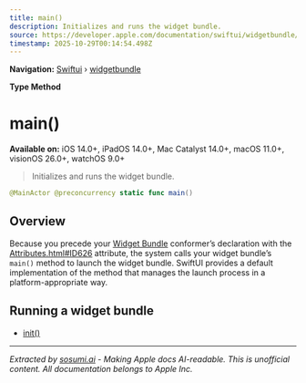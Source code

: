 ```yaml
---
title: main()
description: Initializes and runs the widget bundle.
source: https://developer.apple.com/documentation/swiftui/widgetbundle/main()
timestamp: 2025-10-29T00:14:54.498Z
---
```


**Navigation:** [Swiftui](/documentation/swiftui) › [widgetbundle](/documentation/swiftui/widgetbundle)

**Type Method**

# main()

**Available on:** iOS 14.0+, iPadOS 14.0+, Mac Catalyst 14.0+, macOS 11.0+, visionOS 26.0+, watchOS 9.0+

> Initializes and runs the widget bundle.

```swift
@MainActor @preconcurrency static func main()
```

## Overview

Because you precede your [Widget Bundle](/documentation/swiftui/widgetbundle) conformer’s declaration with the [Attributes.html#ID626](https://docs.swift.org/swift-book/ReferenceManual/Attributes.html#ID626) attribute, the system calls your widget bundle’s `main()` method to launch the widget bundle. SwiftUI provides a default implementation of the method that manages the launch process in a platform-appropriate way.

## Running a widget bundle

- [init()](/documentation/swiftui/widgetbundle/init())

---

*Extracted by [sosumi.ai](https://sosumi.ai) - Making Apple docs AI-readable.*
*This is unofficial content. All documentation belongs to Apple Inc.*
